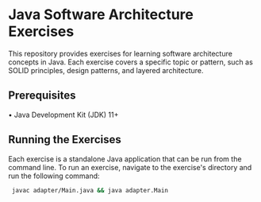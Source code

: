# Java Software Architecture Exercises

This repository provides exercises for learning software architecture concepts in Java. Each exercise covers a specific topic or pattern, such as SOLID principles, design patterns, and layered architecture.

## Prerequisites

• Java Development Kit (JDK) 11+

## Running the Exercises

Each exercise is a standalone Java application that can be run from the command line. To run an exercise, navigate to the exercise's directory and run the following command:

```bash
 javac adapter/Main.java && java adapter.Main  
```